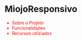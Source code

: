 # MiojoResponsivo
<ul style="color: red;">
  <li>Sobre o Projeto</li>
  <li>Funcionalidades</li>
  <li>Recursos utilziados</li>
</ul>


